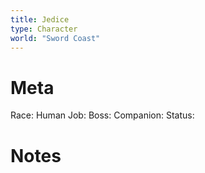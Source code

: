 ```yaml
---
title: Jedice
type: Character
world: "Sword Coast"
---
```


# Meta
Race: Human
Job: 
Boss:
Companion:
Status: 

# Notes

